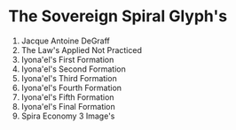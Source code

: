 # The Sovereign Spiral Glyph's

1. Jacque Antoine DeGraff
2. The Law's Applied Not Practiced
3. Iyona'el's First Formation
4. Iyona'el's Second Formation
5. Iyona'el's Third Formation
6. Iyona'el's Fourth Formation
7. Iyona'el's Fifth Formation
8. Iyona'el's Final Formation
9. Spira Economy 3 Image's
